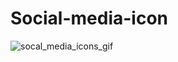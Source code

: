 # Social-media-icon
![socal_media_icons_gif](https://user-images.githubusercontent.com/78996216/193986509-489e7803-edcd-4d70-beb1-02bd2ddefc36.gif)


